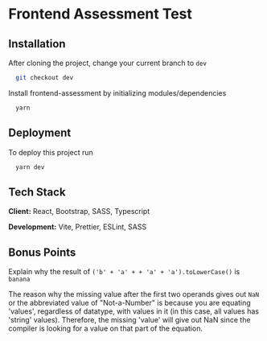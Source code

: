 # Frontend Assessment Test

## Installation

After cloning the project, change your current branch to `dev`

```bash
  git checkout dev
```

Install frontend-assessment by initializing modules/dependencies

```bash
  yarn
```

## Deployment

To deploy this project run

```bash
  yarn dev
```

## Tech Stack

**Client:** React, Bootstrap, SASS, Typescript

**Development:** Vite, Prettier, ESLint, SASS

## Bonus Points

Explain why the result of `('b' + 'a' + + 'a' + 'a').toLowerCase()` is `banana`

The reason why the missing value after the first two operands gives out `NaN` or the abbreviated value of "Not-a-Number" is because you are equating 'values', regardless of datatype, with values in it (in this case, all values has 'string' values). Therefore, the missing 'value' will give out NaN since the compiler is looking for a value on that part of the equation.
